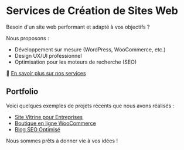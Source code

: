 # Services de Création de Sites Web  

Besoin d'un site web performant et adapté à vos objectifs ?  

Nous proposons :  
- Développement sur mesure (WordPress, WooCommerce, etc.)  
- Design UX/UI professionnel  
- Optimisation pour les moteurs de recherche (SEO)  

🎯 [En savoir plus sur nos services](https://bekwellmaroc.com)  

## Portfolio  
Voici quelques exemples de projets récents que nous avons réalisés :  
- [Site Vitrine pour Entreprises](#)  
- [Boutique en ligne WooCommerce](#)  
- [Blog SEO Optimisé](#)  

Nous sommes prêts à donner vie à vos idées !  
